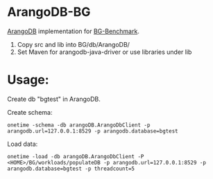 # ArangoDB-BG

[ArangoDB](https://www.arangodb.com/) implementation for [BG-Benchmark](http://bgbenchmark.org/).

1. Copy src and lib into BG/db/ArangoDB/
2. Set Maven for arangodb-java-driver or use libraries under lib

# Usage:

Create db "bgtest" in ArangoDB.

Create schema:

`onetime -schema -db arangoDB.ArangoDbClient -p arangodb.url=127.0.0.1:8529 -p arangodb.database=bgtest`

Load data:

`onetime -load -db arangoDB.ArangoDbClient -P <HOME>/BG/workloads/populateDB -p arangodb.url=127.0.0.1:8529 -p arangodb.database=bgtest -p threadcount=5`